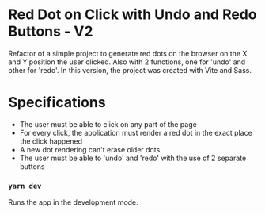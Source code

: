 # Red Dot on Click with Undo and Redo Buttons - V2

Refactor of a simple project to generate red dots on the browser on the X and Y position the user clicked.
Also with 2 functions, one for 'undo' and other for 'redo'.
In this version, the project was created with Vite and Sass.

# Specifications
- The user must be able to click on any part of the page
- For every click, the application must render a red dot in the exact place the click happened
- A new dot rendering can't erase older dots
- The user must be able to 'undo' and 'redo' with the use of 2 separate buttons

### `yarn dev`
Runs the app in the development mode.